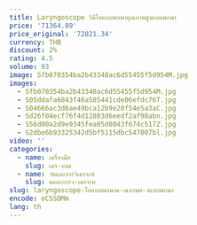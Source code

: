 ```yaml
---
title: Laryngoscope วิดีโอแบบพกพาคุณภาพสูงแบบพกพา
price: '71364.89'
price_original: '72821.34'
currency: THB
discount: 2%
rating: 4.5
volume: 93
image: Sfb070354ba2b43348ac6d55455f5d954M.jpg
images:
  - Sfb070354ba2b43348ac6d55455f5d954M.jpg
  - S05ddafa6843f46a585441cde06efdc76T.jpg
  - S04666ac3d6ae49bca12b9e20f54e5a3aC.jpg
  - Sd26f04ecf76f4d12803d6eedf2af98abn.jpg
  - S56d00a2d9e9345fea05d8043f674c517Z.jpg
  - S2dbe6b93325342d5bf5115dbc547007bl.jpg
video: ''
categories:
  - name: เครื่องมือ
    slug: เคร-องม
  - name: วัดและการวิเคราะห์
    slug: ดและการว-เคราะห
slug: laryngoscope-โอแบบพกพาค-ณภาพส-งแบบพกพา
encode: oCSSDMm
lang: th
---
```

  